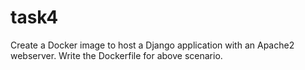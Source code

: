 # task4

Create a Docker image to host a Django application with an Apache2 webserver. Write the Dockerfile for above scenario.
